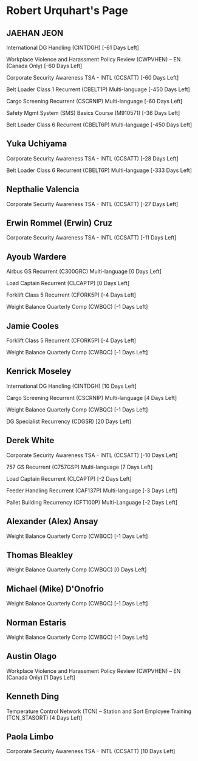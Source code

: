 Robert Urquhart's Page
======================

JAEHAN JEON
-----------


International DG Handling (CINTDGH) [-61 Days Left]


Workplace Violence and Harassment Policy Review (CWPVHEN) – EN (Canada Only) [-60 Days Left]


Corporate Security Awareness TSA - INTL (CCSATT) [-60 Days Left]


Belt Loader Class 1 Recurrent (CBELT1P) Multi-language [-450 Days Left]


Cargo Screening Recurrent (CSCRNIP) Multi-language [-60 Days Left]


Safety Mgmt System (SMS) Basics Course (M910571) [-36 Days Left]


Belt Loader Class 6 Recurrent (CBELT6P) Multi-language [-450 Days Left]


Yuka Uchiyama
-------------


Corporate Security Awareness TSA - INTL (CCSATT) [-28 Days Left]


Belt Loader Class 6 Recurrent (CBELT6P) Multi-language [-333 Days Left]


Nepthalie Valencia
------------------


Corporate Security Awareness TSA - INTL (CCSATT) [-27 Days Left]


Erwin Rommel (Erwin) Cruz
-------------------------


Corporate Security Awareness TSA - INTL (CCSATT) [-11 Days Left]


Ayoub Wardere
-------------


Airbus GS Recurrent (C300GRC) Multi-language [0 Days Left]


Load Captain Recurrent (CLCAPTP) [0 Days Left]


Forklift Class 5 Recurrent (CFORK5P) [-4 Days Left]


Weight Balance Quarterly Comp (CWBQC) [-1 Days Left]


Jamie Cooles
------------


Forklift Class 5 Recurrent (CFORK5P) [-4 Days Left]


Weight Balance Quarterly Comp (CWBQC) [-1 Days Left]


Kenrick Moseley
---------------


International DG Handling (CINTDGH) [10 Days Left]


Cargo Screening Recurrent (CSCRNIP) Multi-language [4 Days Left]


Weight Balance Quarterly Comp (CWBQC) [-1 Days Left]


DG Specialist Recurrency (CDGSR) [20 Days Left]


Derek White
-----------


Corporate Security Awareness TSA - INTL (CCSATT) [-10 Days Left]


757 GS Recurrent (C757GSP) Multi-language [7 Days Left]


Load Captain Recurrent (CLCAPTP) [-2 Days Left]


Feeder Handling Recurrent (CAF137P) Multi-language [-3 Days Left]


Pallet Building Recurrency (CFT100P) Multi-Language [-2 Days Left]


Alexander (Alex) Ansay
----------------------


Weight Balance Quarterly Comp (CWBQC) [-1 Days Left]


Thomas Bleakley
---------------


Weight Balance Quarterly Comp (CWBQC) [0 Days Left]


Michael (Mike) D'Onofrio
------------------------


Weight Balance Quarterly Comp (CWBQC) [-1 Days Left]


Norman Estaris
--------------


Weight Balance Quarterly Comp (CWBQC) [-1 Days Left]


Austin Olago
------------


Workplace Violence and Harassment Policy Review (CWPVHEN) – EN (Canada Only) [1 Days Left]


Kenneth Ding
------------


Temperature Control Network (TCN) – Station and Sort Employee Training (TCN\_STASORT) [4 Days Left]


Paola Limbo
-----------


Corporate Security Awareness TSA - INTL (CCSATT) [10 Days Left]


